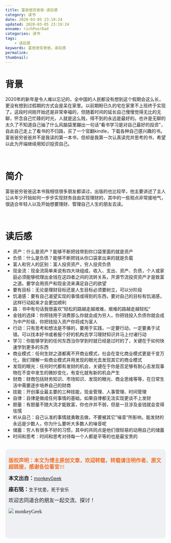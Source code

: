 ```yaml
---
title: 富爸爸穷爸爸-读后感
category: 读书
date: 2020-03-05 23:19:24
updated: 2020-03-05 23:19:24
enname: richPoorDad
categories: 读书
tags:
	- 读后感
keywords: 富爸爸穷爸爸，读后感
permalink:
thumbnail:
---
```


# 背景

2020年的新年是令人难以忘记的，全中国的人民都没有想到这个假期会这么长，更没有想到过假期的方式会是呆在家里。以前期盼已久的宅在家里不上班终于实现了。<!--more-->这段时间刚开始还是非常幸福的，但随着时间的延长自己慢慢觉得无比的无聊，怀念自己忙碌的时光，人就是这么贱，得不到的永远是最好的。也许是无聊的太久了不知道自己抽了什么风脑袋里蹦出一句话“看书学习是对自己最好的投资"，自此自己走上了看书的不归路，买了一个官翻kindle，下载各种自己感兴趣的书。富爸爸穷爸爸并不是我读的第一本书，但却是我第一次认真读完并思考的书，希望以此为开端继续用知识投资自己。

</br>

# 简介

富爸爸穷爸爸这本书我相信很多朋友都读过，出版的也比较早，他主要讲述了主人公从年少开始如何一步步实现财务自由实现理财的，其中的一些观点非常接地气，很适合年轻人以及开始想要理财、管理自己人生的朋友去读。

</br>

# 读后感

- 资产：什么是资产？能够不断把钱带到你口袋里面的就是资产
- 负债：什么是负债？能够不断把钱从你口袋拿出来的就是负载
- 富人和穷人的区别：富人投资资产，穷人投资负债
- 现金流：现金流简单来说有四大块组成，收入、支出、资产、负债，个人或家庭必须能够梳理出金钱在这四者之间的流转关系，开源节流投资资产才是致富之道。要学会用资产和现金流来满足自己的欲望
- 要有目标：无论是理财目标还是人生目标必须要树立，可以分阶段
- 饥渴感：要有自己渴望实现的事情或得到的东西，要对自己的目标有饥渴感，这样行动起来才会更加顺利
- 路：书中有句话我很喜欢”轻松的路越走越艰难，艰难的路越走越轻松“
- 金钱的选择：你把钱用于消费那么你就会成为穷人，你把钱投入负债你就会成为中产阶级，你把钱投入资产你将成为富人
- 行动：只有思考和想法是不够的，要用于实践，一定要行动，一定要勇于试错。可以找本好书或者报个好的机构去学习理财知识并马上付诸行动
- 学习：你能够学到的任何东西当你学到时就已经是过时的了，关键在于如何快速学到更多的东西
- 商业模式：任何生财之道都离不开商业模式，社会在变化商业模式更是千变万化，我们理解一些商业模式并用发现的眼光去发现其它的商业模式
- 发现的眼光：任何时代都有发财的机会，关键在于你是否足够有耐心去发现事物在不变中发生的微妙变化，有变化就有新的机会产生
- 财商：财商包括财务知识、市场知识、发现的眼光、商业思维等等，在日常生活中需要逐步培养自己的财商
- 技能：开创事业最主要的三种技能，现金管理、人事管理、时间管理
- 自律：自律是做成任何事情的基础，如果自律都无法实现更谈不上发财
- 胆量：有胆量不随大流才能致富，你也许并不弱，但是一旦涉及金钱就会变得怯懦
- 听从自己：自己认准的事情就勇敢去做，不要被其它”噪音“所影响，能发财的永远是少数人，你为什么要听大多数人的噪音呢
- 储蓄：穷人有很多不好的习惯，其中的共同点是他们很轻易的动用自己的储蓄
- 时间和思考：时间和思考对待每一个人都是平等的也是最宝贵的



</br>

<script>
var _hmt = _hmt || [];
(function() {
  var hm = document.createElement("script");
  hm.src = "https://hm.baidu.com/hm.js?2f798e6b269c8a40f12bef25d7f1876d";
  var s = document.getElementsByTagName("script")[0]; 
  s.parentNode.insertBefore(hm, s);
})();
</script>

<div style="height:260px; background-color:rgb(238,240,244); padding:10px;border-radius:10px;">
    <p style="color:#f36c21;font:bold 16px/20px 'kaiTi';">
      版权声明：本文为博主原创文章，欢迎转载，转载请注明作者、原文超链接，感谢各位看官!!!
    </p>
    <p>
      <span style="font:bold 16px/20px 'kaiTi';">本文出自：</span><a href="https://monkeyGeek369.github.io">monkeyGeek</a> 
    </p>
    <p>
      <span style="font:bold 16px/20px 'kaiTi';">座右铭：</span><span>生于忧患，死于安乐</span> 
    </p>
    <p>
      <span style="font:16px/20px 'kaiTi';">欢迎志同道合的朋友一起交流、探讨！</span> 
    </p>
    <img style="height:auto; width:auto;flot:left;" src="../../../../image/monkey64.png" /><span style="font:16px/20px 'kaiTi';flot:left;">   monkeyGeek</span>



